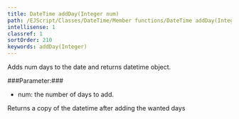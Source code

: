 ```yaml
---
title: DateTime addDay(Integer num)
path: /EJScript/Classes/DateTime/Member functions/DateTime addDay(Integer num)
intellisense: 1
classref: 1
sortOrder: 210
keywords: addDay(Integer)
---
```


Adds num days to the date and returns datetime object.



###Parameter:###


 - num: the number of days to add.


Returns a copy of the datetime after adding the wanted days


